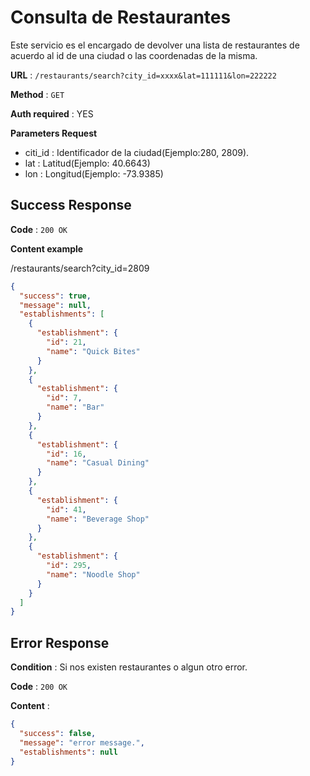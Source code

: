 # Consulta de Restaurantes

Este servicio es el encargado de devolver una lista de restaurantes de acuerdo al id de una ciudad o las coordenadas de la misma.

**URL** : `/restaurants/search?city_id=xxxx&lat=111111&lon=222222`

**Method** : `GET`

**Auth required** : YES

**Parameters Request**
* citi_id : Identificador de la ciudad(Ejemplo:280, 2809).
* lat : Latitud(Ejemplo: 40.6643)
* lon : Longitud(Ejemplo: -73.9385)

## Success Response

**Code** : `200 OK`

**Content example**

/restaurants/search?city_id=2809
```json
{
  "success": true,
  "message": null,
  "establishments": [
    {
      "establishment": {
        "id": 21,
        "name": "Quick Bites"
      }
    },
    {
      "establishment": {
        "id": 7,
        "name": "Bar"
      }
    },
    {
      "establishment": {
        "id": 16,
        "name": "Casual Dining"
      }
    },
    {
      "establishment": {
        "id": 41,
        "name": "Beverage Shop"
      }
    },
    {
      "establishment": {
        "id": 295,
        "name": "Noodle Shop"
      }
    }
  ]
}
```

## Error Response

**Condition** : Si nos existen restaurantes o algun otro error.

**Code** : `200 OK`

**Content** :

```json
{
  "success": false,
  "message": "error message.",
  "establishments": null
}
```
